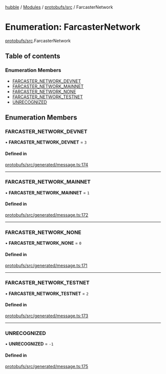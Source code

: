 [hubble](../README.md) / [Modules](../modules.md) / [protobufs/src](../modules/protobufs_src.md) / FarcasterNetwork

# Enumeration: FarcasterNetwork

[protobufs/src](../modules/protobufs_src.md).FarcasterNetwork

## Table of contents

### Enumeration Members

- [FARCASTER\_NETWORK\_DEVNET](protobufs_src.FarcasterNetwork.md#farcaster_network_devnet)
- [FARCASTER\_NETWORK\_MAINNET](protobufs_src.FarcasterNetwork.md#farcaster_network_mainnet)
- [FARCASTER\_NETWORK\_NONE](protobufs_src.FarcasterNetwork.md#farcaster_network_none)
- [FARCASTER\_NETWORK\_TESTNET](protobufs_src.FarcasterNetwork.md#farcaster_network_testnet)
- [UNRECOGNIZED](protobufs_src.FarcasterNetwork.md#unrecognized)

## Enumeration Members

### FARCASTER\_NETWORK\_DEVNET

• **FARCASTER\_NETWORK\_DEVNET** = ``3``

#### Defined in

[protobufs/src/generated/message.ts:174](https://github.com/vinliao/hubble/blob/4e20c6c/packages/protobufs/src/generated/message.ts#L174)

___

### FARCASTER\_NETWORK\_MAINNET

• **FARCASTER\_NETWORK\_MAINNET** = ``1``

#### Defined in

[protobufs/src/generated/message.ts:172](https://github.com/vinliao/hubble/blob/4e20c6c/packages/protobufs/src/generated/message.ts#L172)

___

### FARCASTER\_NETWORK\_NONE

• **FARCASTER\_NETWORK\_NONE** = ``0``

#### Defined in

[protobufs/src/generated/message.ts:171](https://github.com/vinliao/hubble/blob/4e20c6c/packages/protobufs/src/generated/message.ts#L171)

___

### FARCASTER\_NETWORK\_TESTNET

• **FARCASTER\_NETWORK\_TESTNET** = ``2``

#### Defined in

[protobufs/src/generated/message.ts:173](https://github.com/vinliao/hubble/blob/4e20c6c/packages/protobufs/src/generated/message.ts#L173)

___

### UNRECOGNIZED

• **UNRECOGNIZED** = ``-1``

#### Defined in

[protobufs/src/generated/message.ts:175](https://github.com/vinliao/hubble/blob/4e20c6c/packages/protobufs/src/generated/message.ts#L175)
